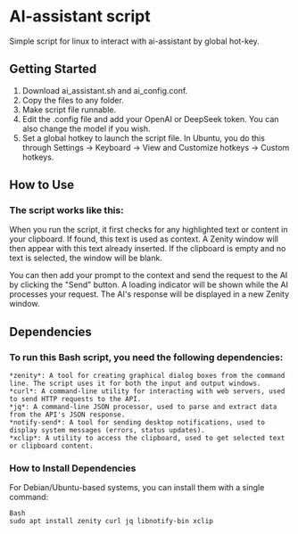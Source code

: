 # AI-assistant script
Simple script for linux to interact with ai-assistant by global hot-key.

## Getting Started

1. Download ai_assistant.sh and ai_config.conf.
3. Copy the files to any folder.
4. Make script file runnable.
5. Edit the .config file and add your OpenAI or DeepSeek token. You can also change the model if you wish.
6. Set a global hotkey to launch the script file. In Ubuntu, you do this through Settings -> Keyboard -> View and Customize hotkeys -> Custom hotkeys.

## How to Use

### The script works like this:
When you run the script, it first checks for any highlighted text or content in your clipboard. If found, this text is used as context. A Zenity window will then appear with this text already inserted. If the clipboard is empty and no text is selected, the window will be blank.

You can then add your prompt to the context and send the request to the AI by clicking the "Send" button. A loading indicator will be shown while the AI processes your request. The AI's response will be displayed in a new Zenity window.

## Dependencies

### To run this Bash script, you need the following dependencies:

    *zenity*: A tool for creating graphical dialog boxes from the command line. The script uses it for both the input and output windows.
    *curl*: A command-line utility for interacting with web servers, used to send HTTP requests to the API.
    *jq*: A command-line JSON processor, used to parse and extract data from the API's JSON response.
    *notify-send*: A tool for sending desktop notifications, used to display system messages (errors, status updates).
    *xclip*: A utility to access the clipboard, used to get selected text or clipboard content.

### How to Install Dependencies

For Debian/Ubuntu-based systems, you can install them with a single command:

    Bash
    sudo apt install zenity curl jq libnotify-bin xclip
